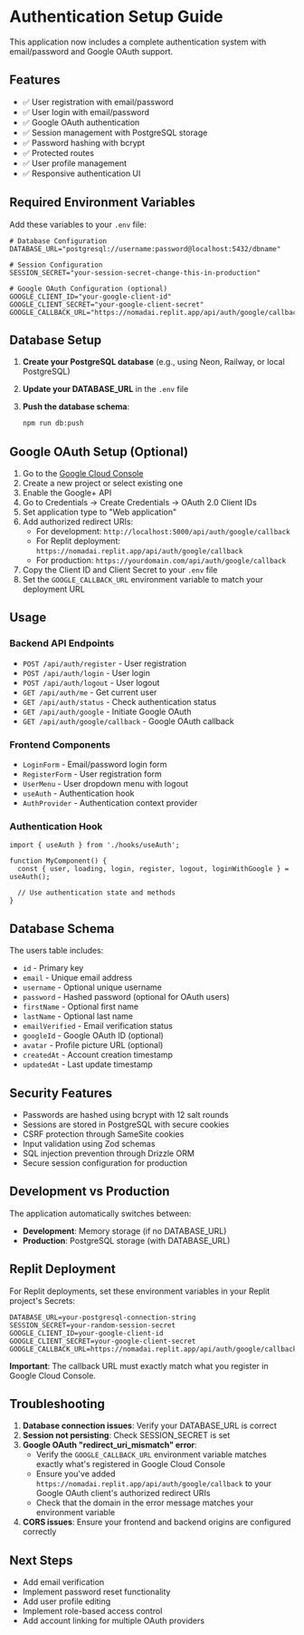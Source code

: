 # Authentication Setup Guide

This application now includes a complete authentication system with email/password and Google OAuth support.

## Features

- ✅ User registration with email/password
- ✅ User login with email/password
- ✅ Google OAuth authentication
- ✅ Session management with PostgreSQL storage
- ✅ Password hashing with bcrypt
- ✅ Protected routes
- ✅ User profile management
- ✅ Responsive authentication UI

## Required Environment Variables

Add these variables to your `.env` file:

```env
# Database Configuration
DATABASE_URL="postgresql://username:password@localhost:5432/dbname"

# Session Configuration
SESSION_SECRET="your-session-secret-change-this-in-production"

# Google OAuth Configuration (optional)
GOOGLE_CLIENT_ID="your-google-client-id"
GOOGLE_CLIENT_SECRET="your-google-client-secret"
GOOGLE_CALLBACK_URL="https://nomadai.replit.app/api/auth/google/callback"
```

## Database Setup

1. **Create your PostgreSQL database** (e.g., using Neon, Railway, or local PostgreSQL)

2. **Update your DATABASE_URL** in the `.env` file

3. **Push the database schema**:
   ```bash
   npm run db:push
   ```

## Google OAuth Setup (Optional)

1. Go to the [Google Cloud Console](https://console.cloud.google.com/)
2. Create a new project or select existing one
3. Enable the Google+ API
4. Go to Credentials → Create Credentials → OAuth 2.0 Client IDs
5. Set application type to "Web application"
6. Add authorized redirect URIs:
   - For development: `http://localhost:5000/api/auth/google/callback`
   - For Replit deployment: `https://nomadai.replit.app/api/auth/google/callback`
   - For production: `https://yourdomain.com/api/auth/google/callback`
7. Copy the Client ID and Client Secret to your `.env` file
8. Set the `GOOGLE_CALLBACK_URL` environment variable to match your deployment URL

## Usage

### Backend API Endpoints

- `POST /api/auth/register` - User registration
- `POST /api/auth/login` - User login
- `POST /api/auth/logout` - User logout
- `GET /api/auth/me` - Get current user
- `GET /api/auth/status` - Check authentication status
- `GET /api/auth/google` - Initiate Google OAuth
- `GET /api/auth/google/callback` - Google OAuth callback

### Frontend Components

- `LoginForm` - Email/password login form
- `RegisterForm` - User registration form
- `UserMenu` - User dropdown menu with logout
- `useAuth` - Authentication hook
- `AuthProvider` - Authentication context provider

### Authentication Hook

```tsx
import { useAuth } from './hooks/useAuth';

function MyComponent() {
  const { user, loading, login, register, logout, loginWithGoogle } = useAuth();
  
  // Use authentication state and methods
}
```

## Database Schema

The users table includes:
- `id` - Primary key
- `email` - Unique email address
- `username` - Optional unique username
- `password` - Hashed password (optional for OAuth users)
- `firstName` - Optional first name
- `lastName` - Optional last name
- `emailVerified` - Email verification status
- `googleId` - Google OAuth ID (optional)
- `avatar` - Profile picture URL (optional)
- `createdAt` - Account creation timestamp
- `updatedAt` - Last update timestamp

## Security Features

- Passwords are hashed using bcrypt with 12 salt rounds
- Sessions are stored in PostgreSQL with secure cookies
- CSRF protection through SameSite cookies
- Input validation using Zod schemas
- SQL injection prevention through Drizzle ORM
- Secure session configuration for production

## Development vs Production

The application automatically switches between:
- **Development**: Memory storage (if no DATABASE_URL)
- **Production**: PostgreSQL storage (with DATABASE_URL)

## Replit Deployment

For Replit deployments, set these environment variables in your Replit project's Secrets:

```
DATABASE_URL=your-postgresql-connection-string
SESSION_SECRET=your-random-session-secret
GOOGLE_CLIENT_ID=your-google-client-id
GOOGLE_CLIENT_SECRET=your-google-client-secret
GOOGLE_CALLBACK_URL=https://nomadai.replit.app/api/auth/google/callback
```

**Important**: The callback URL must exactly match what you register in Google Cloud Console.

## Troubleshooting

1. **Database connection issues**: Verify your DATABASE_URL is correct
2. **Session not persisting**: Check SESSION_SECRET is set
3. **Google OAuth "redirect_uri_mismatch" error**: 
   - Verify the `GOOGLE_CALLBACK_URL` environment variable matches exactly what's registered in Google Cloud Console
   - Ensure you've added `https://nomadai.replit.app/api/auth/google/callback` to your Google OAuth client's authorized redirect URIs
   - Check that the domain in the error message matches your environment variable
4. **CORS issues**: Ensure your frontend and backend origins are configured correctly

## Next Steps

- Add email verification
- Implement password reset functionality
- Add user profile editing
- Implement role-based access control
- Add account linking for multiple OAuth providers 